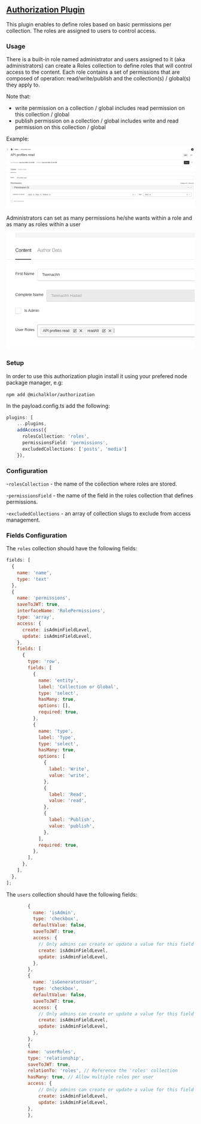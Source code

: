 ## [Authorization Plugin](./src/index.ts)

This plugin enables to define roles based on basic permissions per collection. The roles are assigned to users to control access.

### Usage

There is a built-in role named administrator and users assigned to it (aka administrators) can create a Roles collection to define roles that will control access to the content. Each role contains a set of permissions that are composed of operation: read/write/publish and the collection(s) / global(s) they apply to.

Note that:
- write permission on a collection / global includes read permission on this collection / global
- publish permission on a collection / global includes write and read permission on this collection / global

Example:

![img.png](./images/img.png)

Administrators can set as many permissions he/she wants within a role and as many as roles within a user

![img_1.png](./images/img_1.png)

 ### Setup

In order to use this authorization plugin install it using your prefered node package manager, e.g:

`npm add @michalklor/authorization`

In the payload.config.ts add the following:

```typescript
plugins: [
    ...plugins,
    addAccess({
      rolesCollection: 'roles',
      permissionsField: 'permissions',
      excludedCollections: ['posts', 'media']
    }),
```

### Configuration

-`rolesCollection` - the name of the collection where roles are stored.

-`permissionsField` - the name of the field in the roles collection that defines permissions.

-`excludedCollections` - an array of collection slugs to exclude from access management.

### Fields Configuration

The `roles` collection should have the following fields:

```javascript
fields: [
  {
    name: 'name',
    type: 'text'
  },
  {
    name: 'permissions',
    saveToJWT: true, 
    interfaceName: 'RolePermissions',
    type: 'array',
    access: {
      create: isAdminFieldLevel,
      update: isAdminFieldLevel,
    },
    fields: [
      {
        type: 'row', 
        fields: [
          {
            name: 'entity',
            label: 'Collection or Global',
            type: 'select',
            hasMany: true,
            options: [], 
            required: true,
          },
          {
            name: 'type',
            label: 'Type',
            type: 'select',
            hasMany: true,
            options: [
              {
                label: 'Write',
                value: 'write',
              },
              {
                label: 'Read',
                value: 'read',
              },
              {
                label: 'Publish',
                value: 'publish',
              },
            ],
            required: true,
          },
        ],
      },
    ],
  },
];
```

The `users` collection should have the following fields:

```javascript
        {
          name: 'isAdmin',
          type: 'checkbox',
          defaultValue: false,
          saveToJWT: true,
          access: {
            // Only admins can create or update a value for this field
            create: isAdminFieldLevel,
            update: isAdminFieldLevel,
          },
        },
        {
          name: 'isGeneratorUser',
          type: 'checkbox',
          defaultValue: false,
          saveToJWT: true,
          access: {
            // Only admins can create or update a value for this field
            create: isAdminFieldLevel,
            update: isAdminFieldLevel,
          },
        },
        {
        name: 'userRoles',
        type: 'relationship',
        saveToJWT: true,
        relationTo: 'roles', // Reference the 'roles' collection
        hasMany: true, // Allow multiple roles per user
        access: {
            // Only admins can create or update a value for this field
            create: isAdminFieldLevel,
            update: isAdminFieldLevel,
        },
        },
```
